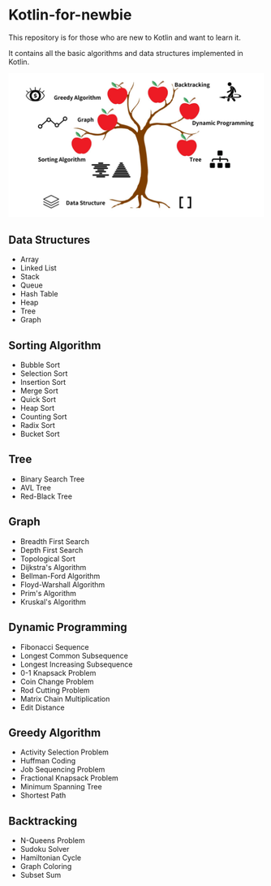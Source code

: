 # Kotlin-for-newbie

This repository is for those who are new to Kotlin and want to learn it. 

It contains all the basic algorithms and data structures implemented in Kotlin.

<img src="./image/Kotlin.jpg">

## Data Structures

- Array
- Linked List
- Stack
- Queue
- Hash Table
- Heap
- Tree
- Graph

## Sorting Algorithm

- Bubble Sort
- Selection Sort
- Insertion Sort
- Merge Sort
- Quick Sort
- Heap Sort
- Counting Sort
- Radix Sort
- Bucket Sort

## Tree

- Binary Search Tree
- AVL Tree
- Red-Black Tree

## Graph

- Breadth First Search
- Depth First Search
- Topological Sort
- Dijkstra's Algorithm
- Bellman-Ford Algorithm
- Floyd-Warshall Algorithm
- Prim's Algorithm
- Kruskal's Algorithm

## Dynamic Programming

- Fibonacci Sequence
- Longest Common Subsequence
- Longest Increasing Subsequence
- 0-1 Knapsack Problem
- Coin Change Problem
- Rod Cutting Problem
- Matrix Chain Multiplication
- Edit Distance

## Greedy Algorithm

- Activity Selection Problem
- Huffman Coding
- Job Sequencing Problem
- Fractional Knapsack Problem
- Minimum Spanning Tree
- Shortest Path

## Backtracking

- N-Queens Problem
- Sudoku Solver
- Hamiltonian Cycle
- Graph Coloring
- Subset Sum